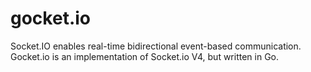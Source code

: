 # gocket.io
Socket.IO enables real-time bidirectional event-based communication. Gocket.io is an implementation of Socket.io V4, but written in Go.
